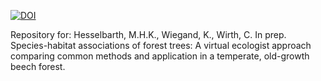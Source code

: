 [![DOI](https://zenodo.org/badge/DOI/10.5281/zenodo.3541690.svg)](https://doi.org/10.5281/zenodo.3541690)

Repository for:
Hesselbarth, M.H.K., Wiegand, K., Wirth, C. In prep. Species-habitat associations of forest trees: A virtual ecologist approach comparing common methods and application in a temperate, old-growth beech forest.
